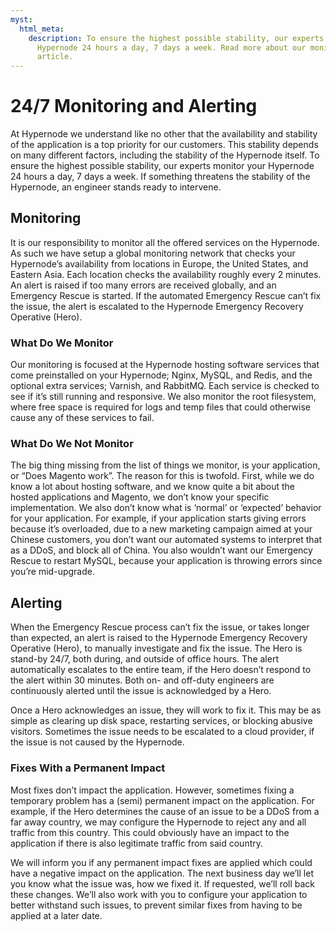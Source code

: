 ```yaml
---
myst:
  html_meta:
    description: To ensure the highest possible stability, our experts monitor your
      Hypernode 24 hours a day, 7 days a week. Read more about our monitoring in this
      article.
---
```


<!-- source: https://support.hypernode.com/en/about/support/24-7-monitoring-and-alerting/ -->

# 24/7 Monitoring and Alerting

At Hypernode we understand like no other that the availability and stability of the application is a top priority for our customers. This stability depends on many different factors, including the stability of the Hypernode itself. To ensure the highest possible stability, our experts monitor your Hypernode 24 hours a day, 7 days a week. If something threatens the stability of the Hypernode, an engineer stands ready to intervene.

## Monitoring

It is our responsibility to monitor all the offered services on the Hypernode. As such we have setup a global monitoring network that checks your Hypernode’s availability from locations in Europe, the United States, and Eastern Asia. Each location checks the availability roughly every 2 minutes. An alert is raised if too many errors are received globally, and an Emergency Rescue is started. If the automated Emergency Rescue can’t fix the issue, the alert is escalated to the Hypernode Emergency Recovery Operative (Hero).

### What Do We Monitor

Our monitoring is focused at the Hypernode hosting software services that come preinstalled on your Hypernode; Nginx, MySQL, and Redis, and the optional extra services; Varnish, and RabbitMQ. Each service is checked to see if it’s still running and responsive. We also monitor the root filesystem, where free space is required for logs and temp files that could otherwise cause any of these services to fail.

### What Do We Not Monitor

The big thing missing from the list of things we monitor, is your application, or “Does Magento work”. The reason for this is twofold. First, while we do know a lot about hosting software, and we know quite a bit about the hosted applications and Magento, we don’t know your specific implementation. We also don’t know what is ‘normal’ or ‘expected’ behavior for your application. For example, if your application starts giving errors because it’s overloaded, due to a new marketing campaign aimed at your Chinese customers, you don’t want our automated systems to interpret that as a DDoS, and block all of China. You also wouldn’t want our Emergency Rescue to restart MySQL, because your application is throwing errors since you’re mid-upgrade.

## Alerting

When the Emergency Rescue process can’t fix the issue, or takes longer than expected, an alert is raised to the Hypernode Emergency Recovery Operative (Hero), to manually investigate and fix the issue. The Hero is stand-by 24/7, both during, and outside of office hours. The alert automatically escalates to the entire team, if the Hero doesn’t respond to the alert within 30 minutes. Both on- and off-duty engineers are continuously alerted until the issue is acknowledged by a Hero.

Once a Hero acknowledges an issue, they will work to fix it. This may be as simple as clearing up disk space, restarting services, or blocking abusive visitors. Sometimes the issue needs to be escalated to a cloud provider, if the issue is not caused by the Hypernode.

### Fixes With a Permanent Impact

Most fixes don’t impact the application. However, sometimes fixing a temporary problem has a (semi) permanent impact on the application. For example, if the Hero determines the cause of an issue to be a DDoS from a far away country, we may configure the Hypernode to reject any and all traffic from this country. This could obviously have an impact to the application if there is also legitimate traffic from said country.

We will inform you if any permanent impact fixes are applied which could have a negative impact on the application. The next business day we’ll let you know what the issue was, how we fixed it. If requested, we’ll roll back these changes. We’ll also work with you to configure your application to better withstand such issues, to prevent similar fixes from having to be applied at a later date.
